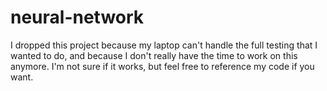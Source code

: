 # neural-network
I dropped this project because my laptop can't handle the full testing that I wanted to do, and because I don't really have the time to work on this anymore.
I'm not sure if it works, but feel free to reference my code if you want.
